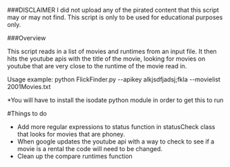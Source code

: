 ###DISCLAIMER 
I did not upload any of the pirated content that this script may or may not find. This script is only to be used for educational purposes only.

###Overview

This script reads in a list of movies and runtimes from an input file. It then
hits the youtube apis with the title of the movie, looking for movies on youtube
that are very close to the runtime of the movie read in.

Usage example: python FlickFinder.py --apikey alkjsdfjadsj;fkla --movielist 2001Movies.txt

*You will have to install the isodate python module in order to get this to run

#Things to do
- Add more regular expressions to status function in statusCheck class that looks for movies that are phoney.
- When google updates the youtube api with a way to check to see if a movie is a rental the code will need to be changed.
- Clean up the compare runtimes function
